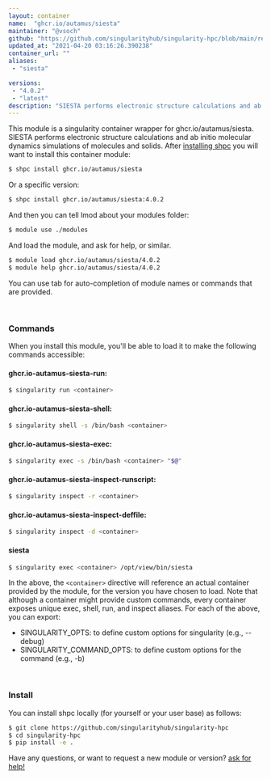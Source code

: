 ```yaml
---
layout: container
name:  "ghcr.io/autamus/siesta"
maintainer: "@vsoch"
github: "https://github.com/singularityhub/singularity-hpc/blob/main/registry/ghcr.io/autamus/siesta/container.yaml"
updated_at: "2021-04-20 03:16:26.390238"
container_url: ""
aliases:
 - "siesta"

versions:
 - "4.0.2"
 - "latest"
description: "SIESTA performs electronic structure calculations and ab initio molecular dynamics simulations of molecules and solids."
---
```


This module is a singularity container wrapper for ghcr.io/autamus/siesta.
SIESTA performs electronic structure calculations and ab initio molecular dynamics simulations of molecules and solids.
After [installing shpc](#install) you will want to install this container module:

```bash
$ shpc install ghcr.io/autamus/siesta
```

Or a specific version:

```bash
$ shpc install ghcr.io/autamus/siesta:4.0.2
```

And then you can tell lmod about your modules folder:

```bash
$ module use ./modules
```

And load the module, and ask for help, or similar.

```bash
$ module load ghcr.io/autamus/siesta/4.0.2
$ module help ghcr.io/autamus/siesta/4.0.2
```

You can use tab for auto-completion of module names or commands that are provided.

<br>

### Commands

When you install this module, you'll be able to load it to make the following commands accessible:

#### ghcr.io-autamus-siesta-run:

```bash
$ singularity run <container>
```

#### ghcr.io-autamus-siesta-shell:

```bash
$ singularity shell -s /bin/bash <container>
```

#### ghcr.io-autamus-siesta-exec:

```bash
$ singularity exec -s /bin/bash <container> "$@"
```

#### ghcr.io-autamus-siesta-inspect-runscript:

```bash
$ singularity inspect -r <container>
```

#### ghcr.io-autamus-siesta-inspect-deffile:

```bash
$ singularity inspect -d <container>
```


#### siesta
       
```bash
$ singularity exec <container> /opt/view/bin/siesta
```



In the above, the `<container>` directive will reference an actual container provided
by the module, for the version you have chosen to load. Note that although a container
might provide custom commands, every container exposes unique exec, shell, run, and
inspect aliases. For each of the above, you can export:

 - SINGULARITY_OPTS: to define custom options for singularity (e.g., --debug)
 - SINGULARITY_COMMAND_OPTS: to define custom options for the command (e.g., -b)

<br>
  
### Install

You can install shpc locally (for yourself or your user base) as follows:

```bash
$ git clone https://github.com/singularityhub/singularity-hpc
$ cd singularity-hpc
$ pip install -e .
```

Have any questions, or want to request a new module or version? [ask for help!](https://github.com/singularityhub/singularity-hpc/issues)